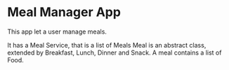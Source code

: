 # Meal Manager App
This app let a user manage meals.

It has a Meal Service, that is a list of Meals
Meal is an abstract class, extended by Breakfast, Lunch, Dinner and Snack.
A meal contains a list of Food.
